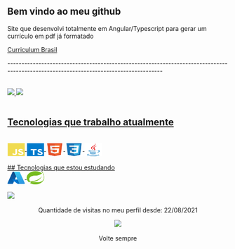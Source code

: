 ## Bem vindo ao meu github
  <span>Site que desenvolvi totalmente em Angular/Typescript para gerar um currículo em pdf já formatado</span>
  <div>
   <a href="https://curriculumbrasil-37s6f9yex-jpfurlan.vercel.app/#/home">Curriculum Brasil</a>
 </div>
 <p>-------------------------------------------------------------------------------------------------------------------------------------</p>
 <br>
 <div>
  <a href="https://www.linkedin.com/in/jpfurlan/">
  <img height="180em" src="https://github-readme-stats.vercel.app/api?username=jpfurlan&show_icons=true&theme=dracula&include_all_commits=true&count_private=true"/>
  <img height="180em" src="https://github-readme-stats.vercel.app/api/top-langs/?username=jpfurlan&layout=compact&langs_count=7&theme=dracula"/>
</div>
<div style="display: inline_block"><br>

## Tecnologias que trabalho atualmente
 <br>
  <img align="center" height="30" width="40" src="https://raw.githubusercontent.com/devicons/devicon/master/icons/javascript/javascript-plain.svg">
  <img align="center" height="30" width="40" src="https://raw.githubusercontent.com/devicons/devicon/master/icons/typescript/typescript-plain.svg">
    <img align="center" height="30" width="40" src="https://raw.githubusercontent.com/devicons/devicon/master/icons/html5/html5-original.svg">
  <img align="center" height="30" width="40" src="https://raw.githubusercontent.com/devicons/devicon/master/icons/css3/css3-original.svg">
  <img align="center" height="30" width="40" src="https://raw.githubusercontent.com/devicons/devicon/master/icons/java/java-original.svg">
 </div>
 <div style="display: inline_block"><br>
 ## Tecnologias que estou estudando
  <br>
  <img align="center" height="30" width="40" src="https://github.com/devicons/devicon/blob/master/icons/azure/azure-original.svg">
  <img align="center" height="30" width="40" src="https://github.com/devicons/devicon/blob/master/icons/spring/spring-original.svg">
 </div>
 <br>
<div> 
   <a href="https://www.linkedin.com/in/jpfurlan/" target="_blank"><img src="https://img.shields.io/badge/-LinkedIn-%230077B5?style=for-the-badge&logo=linkedin&logoColor=white" target="_blank"></a> 
 
<p align="center"> Quantidade de visitas no meu perfil desde: 22/08/2021  </p>
<p align="center">   <img alingn="center" src="https://profile-counter.glitch.me/jpfurlan/count.svg" /></p>

<p align="center"> Volte sempre </p>
</div>

